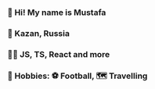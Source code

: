 ### 👋 Hi! My name is Mustafa
### 📍 Kazan, Russia
### 👨‍💻 JS, TS, React and more
### 👀 Hobbies: ⚽️ Football, 🗺️ Travelling
<!--
**mustafagarko/mustafagarko** is a ✨ _special_ ✨ repository because its `README.md` (this file) appears on your GitHub profile.

Here are some ideas to get you started:

- 🔭 I’m currently working on ...
- 🌱 I’m currently learning ...
- 👯 I’m looking to collaborate on ...
- 🤔 I’m looking for help with ...
- 💬 Ask me about ...
- 📫 How to reach me: ...
- 😄 Pronouns: ...
- ⚡ Fun fact: ...
-->
